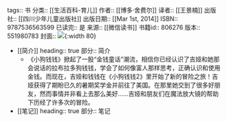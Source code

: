 tags:: 书
分类:: [[生活百科-育儿]]
作者:: [[博多·舍费尔]]
译者:: [[王景楠]]
出版社:: [[四川少年儿童出版社]]
出版日期:: [[Mar 1st, 2014]]
ISBN:: 9787536563599
已读完:: 是
来源:: [[微信读书]]
书籍id:: 806276
版本:: 551980783
封面:: ![](https://wfqqreader-1252317822.image.myqcloud.com/cover/276/806276/s_806276.jpg){:width 80}

- [[简介]]
  heading:: true
  部分:: 简介
	- 《小狗钱钱》掀起了一股“金钱童话”潮流，相信你已经认识了吉娅和她那会说话的拉布拉多狗钱钱，学会了如何像富人那样思考，正确认识和使用金钱。而现在，吉娅和钱钱在《小狗钱钱2》里开始了新的冒险之旅！吉娅获得了期盼已久的暑期奖学金并前往了美国。在那里她交到了很多好朋友，然而事情并非看上去那么美好……吉娅和朋友们在魔法放大镜的帮助下历经了许多次的冒险。
- [[笔记]]
  heading:: true
  部分:: 笔记